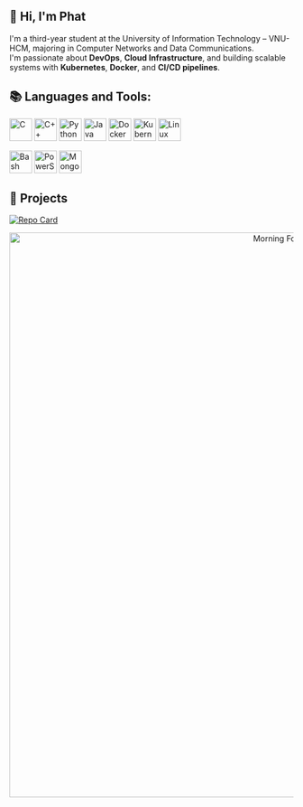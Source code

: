## 👋 Hi, I'm Phat 
     
I'm a third-year student at the University of Information Technology – VNU-HCM, majoring in Computer Networks and Data Communications.  
I'm passionate about **DevOps**, **Cloud Infrastructure**, and building scalable systems with **Kubernetes**, **Docker**, and **CI/CD pipelines**.  
     
## 📚 Languages and Tools:
  
<p align="left">
  <!-- C -->
  <img src="https://cdn.jsdelivr.net/gh/devicons/devicon/icons/c/c-original.svg" alt="C" width="40" height="40"/>

  <!-- C++ -->
  <img src="https://cdn.jsdelivr.net/gh/devicons/devicon/icons/cplusplus/cplusplus-original.svg" alt="C++" width="40" height="40"/>

  <!-- Python -->
  <img src="https://cdn.jsdelivr.net/gh/devicons/devicon/icons/python/python-original.svg" alt="Python" width="40" height="40"/>

  <!-- Java -->
  <img src="https://cdn.jsdelivr.net/gh/devicons/devicon/icons/java/java-original.svg" alt="Java" width="40" height="40"/>

  <!-- Docker -->
  <img src="https://cdn.jsdelivr.net/gh/devicons/devicon/icons/docker/docker-original.svg" alt="Docker" width="40" height="40"/>

  <!-- Kubernetes -->
  <img src="https://cdn.jsdelivr.net/gh/devicons/devicon/icons/kubernetes/kubernetes-plain.svg" alt="Kubernetes" width="40" height="40"/>

  <!-- Linux -->
  <img src="https://cdn.jsdelivr.net/gh/devicons/devicon/icons/linux/linux-original.svg" alt="Linux" width="40" height="40"/>
</p>

<p align="left">
  <!-- Bash / Command Line Linux -->
  <img src="https://cdn.jsdelivr.net/gh/devicons/devicon/icons/bash/bash-original.svg" alt="Bash" width="40" height="40"/>

  <!-- PowerShell / Windows Terminal -->
  <img src="https://cdn.jsdelivr.net/gh/devicons/devicon/icons/powershell/powershell-original.svg" alt="PowerShell" width="40" height="40"/>

  <!-- MongoDB -->
  <img src="https://cdn.jsdelivr.net/gh/devicons/devicon/icons/mongodb/mongodb-original.svg" alt="MongoDB" width="40" height="40"/>
</p>

## 📌 Projects

[![Repo Card](https://github-readme-stats.vercel.app/api/pin/?username=tienphatng237&repo=NT131-P21-Kubernetes-RaspberryPi&title_color=58a6ff&text_color=ccd6f6&icon_color=58a6ff&bg_color=0d1117)](https://github.com/tienphatng237/NT131-P21-Kubernetes-RaspberryPi)


<div align="center">
  <img src="images/morning-forest.gif" alt="Morning Forest Banner" width="1000" />
</div>

